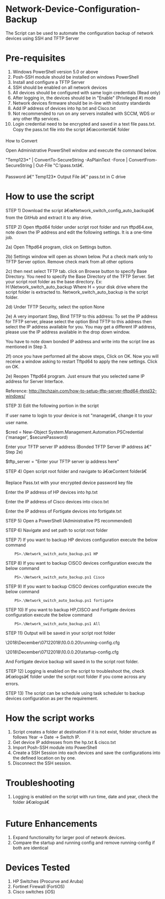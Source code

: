 # Network-Device-Configuration-Backup
The Script can be used to automate the configuration backup of network devices using SSH and TFTP Server

# Pre-requisites

1)	Windows PowerShell version 5.0 or above
2)	Posh-SSH module should be installed on windows PowerShell
3)	Install and configure a TFTP Server
4)	SSH should be enabled on all network devices
5)	All devices should be configured with same login credentials (Read only)
6)	After logging in, the devices should be in "Enable" (Privileged #) mode
7)	Network devices firmware should be in-line with industry standards
8)	Add IP address of devices into hp.txt and Cisco.txt
9)	Not recommended to run on any servers installed with SCCM, WDS or any other tftp services.
10)	Login credential need to be encrypted and saved in a text file pass.txt. Copy the pass.txt file into the script â€œcontentâ€ folder

How to Convert

Open Administrative PowerShell window and execute the command below.

"Temp123*" | ConvertTo-SecureString -AsPlainText -Force | ConvertFrom-SecureString | Out-File "C:\pass.txtâ€. 

Password â€“ Temp123*
Output File â€“ pass.txt in C drive

# How to use the script

STEP 1)	Download the script â€œNetwork_switch_config_auto_backupâ€ from the GitHub and extract it to any drive.

STEP 2)	Open tftpd64 folder under script root folder and run tftpd64.exe, note down the IP address and edit the following settings. It is a one-time job.

2a)  Open Tftpd64 program, click on Settings button.

2b) Settings window will open as shown below. Put a check mark only to TFTP Server option. Remove check mark from all other options

2c) then next select TFTP tab. click on Browse button to specify Base Directory. You need to specify the Base Directory of the TFTP Server. Set your script root folder as the base directory.
Ex: H:\Network_switch_auto_backup
Where H = your disk drive where the script folder is extracted to. Network_switch_auto_backup is the script folder.

2d) Under TFTP Security, select the option None

2e) A very important Step, Bind TFTP to this address: To set the IP address for TFTP server, please select the option Bind TFTP to this address then select the IP address available for you. You may get a different IP address, please use the IP address available in the drop down window.

You have to note down bonded IP address and write into the script line as mentioned in Step 3.

2f) once you have performed all the above steps, Click on OK. Now you will receive a window asking to restart Tftpd64 to apply the new settings. Click on OK.

2e) Reopen Tftpd64 program. Just ensure that you selected same IP address for Server Interface.	

Reference: http://techzain.com/how-to-setup-tftp-server-tftpd64-tfptd32-windows/ 

STEP 3)	Edit the following portion in the script

If user name to login to your device is not "managerâ€, change it to your user name.

$cred = New-Object System.Management.Automation.PSCredential ('manager', $securePassword) 

Enter your TFTP server IP address (Bonded TFTP Server IP address â€“ Step 2e)

$tftp_server = "Enter your TFTP server ip address here" 

STEP 4)	Open script root folder and navigate to â€œContent folderâ€

Replace Pass.txt with your encrypted device password key file

Enter the IP address of HP devices into hp.txt

Enter the IP address of Cisco devices into cisco.txt

Enter the IP address of Fortigate devices into fortigate.txt

STEP 5)	Open a PowerShell (Administrative PS recommended)

STEP 6)	Navigate and set path to script root folder

STEP 7)	If you want to backup HP devices configuration execute the below command

        PS>.\Network_switch_auto_backup.ps1 HP
         
         
STEP 8)	If you want to backup CISCO devices configuration execute the below command

        PS>.\Network_switch_auto_backup.ps1 Cisco

STEP 9)	If you want to backup CISCO devices configuration execute the below command

        PS>.\Network_switch_auto_backup.ps1 fortigate

        
STEP 10)	If you want to backup HP,CISCO and Fortigate devices configuration execute the below command

        PS>.\Network_switch_auto_backup.ps1 All
        
STEP 11)	Output will be saved in your script root folder

\2018\December\07122018\10.0.0.20\running-config.cfg

\2018\December\07122018\10.0.0.20\startup-config.cfg

And Fortigate device backup will saved in to the script root folder.

STEP 12)	Logging is enabled on the script to troubleshoot the, check â€œlogsâ€ folder under the script root folder if you come across any errors.

STEP 13)	The script can be schedule using task scheduler to backup devices configuration as per the requirement.

# How the script works

1.	Script creates a folder at destination if it is not exist, folder structure as follows Year -> Date -> Switch IP.
2.	Get device IP addresses from the hp.txt & cisco.txt
3.	Import Posh-SSH module into PowerShell
4.	Create a SSH Session into each devices and save the configurations into the defined location on by one.
5.	Disconnect the SSH session.

# Troubleshooting

1.	Logging is enabled on the script with run time, date and year, check the folder â€œlogsâ€

# Future Enhancements

1.	Expand functionality for larger pool of network devices.
2.	Compare the startup and running config and remove running-config if both are identical

# Devices Tested

1.	HP Switches (Procurve and Aruba)
2.	Fortinet Firewall (FortiOS)
3.	Cisco switches (iOS)
